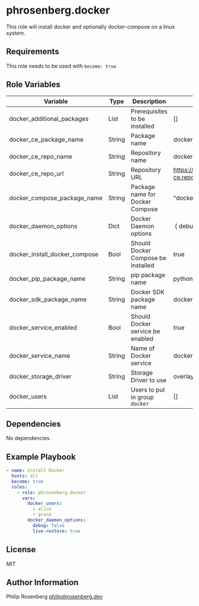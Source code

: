 phrosenberg.docker
==================

This role will install docker and optionally docker-compose on a linux system.

Requirements
------------

This role needs to be used with `become: true`


Role Variables
--------------
| Variable                      | Type   | Description                        | Default
| ---                           | ---    | ---                                | ---
| docker_additional_packages    | List   | Prerequisites to be installed      | []
| docker_ce_package_name        | String | Package name                       | docker
| docker_ce_repo_name           | String | Repository name                    | docker-ce
| docker_ce_repo_url            | String | Repository URL                     | https://download.docker.com/linux/centos/docker-ce.repo
| docker_compose_package_name   | String | Package name for Docker Compose    | "docker-compose"
| docker_daemon_options         | Dict   | Docker Daemon options              | { debug: false }
| docker_install_docker_compose | Bool   | Should Docker Compose be installed | true
| docker_pip_package_name       | String | pip package name                   | python-pip
| docker_sdk_package_name       | String | Docker SDK package name            | docker
| docker_service_enabled        | Bool   | Should Docker service be enabled   | true
| docker_service_name           | String | Name of Docker service             | docker
| docker_storage_driver         | String | Storage Driver to use              | overlay2
| docker_users                  | List   | Users to put in group `docker`     | []

Dependencies
------------

No dependencies.

Example Playbook
----------------
```yaml
- name: Install Docker
  hosts: all
  become: true
  roles:
    - role: phrosenberg.docker
      vars:
        docker_users:
          - alice
          - grace
        docker_daemon_options:
          debug: false
          live-restore: true
```

License
-------

MIT

Author Information
------------------

Philip Rosenberg
philip@rosenberg.dev
